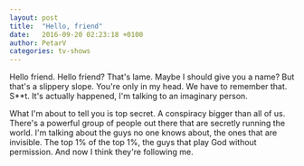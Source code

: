 ```yaml
---
layout: post
title:  "Hello, friend"
date:   2016-09-20 02:23:18 +0100
author: PetarV
categories: tv-shows
---
```


Hello friend. Hello friend? That's lame. Maybe I should give you a name? But
that's a slippery slope. You're only in my head. We have to remember that. S**t.
It's actually happened, I'm talking to an imaginary person. 

What I'm about to tell you is top secret. A conspiracy bigger than all of us. 
There's a powerful group of people out there that are secretly running the world. 
I'm talking about the guys no one knows about, the ones that are invisible. The 
top 1% of the top 1%, the guys that play God without permission. And now I think 
they're following me.

